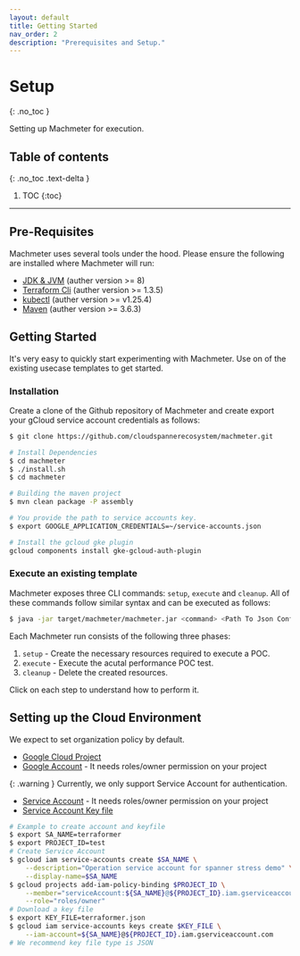 ```yaml
---
layout: default
title: Getting Started
nav_order: 2
description: "Prerequisites and Setup."
---
```


# Setup
{: .no_toc }

Setting up Machmeter for execution.

## Table of contents
{: .no_toc .text-delta }

1. TOC
{:toc}

---

## Pre-Requisites
Machmeter uses several tools under the hood. Please ensure the following are installed where Machmeter will run:
- [JDK & JVM](https://openjdk.org/) (auther version >= 8)
- [Terraform Cli](https://developer.hashicorp.com/terraform/downloads) (auther version >= 1.3.5)
- [kubectl](https://kubernetes.io/docs/tasks/tools/) (auther version >= v1.25.4)
- [Maven](https://maven.apache.org/) (auther version >= 3.6.3)

## Getting Started

It's very easy to quickly start experimenting with Machmeter. Use on of the existing usecase templates to get started.

### Installation

Create a clone of the Github repository of Machmeter and create export your gCloud service account credentials as follows:

```bash
$ git clone https://github.com/cloudspannerecosystem/machmeter.git

# Install Dependencies
$ cd machmeter
$ ./install.sh
$ cd machmeter

# Building the maven project
$ mvn clean package -P assembly

# You provide the path to service accounts key.
$ export GOOGLE_APPLICATION_CREDENTIALS=~/service-accounts.json

# Install the gcloud gke plugin
gcloud components install gke-gcloud-auth-plugin
```

### Execute an existing template

Machmeter exposes three CLI commands: `setup`, `execute` and `cleanup`. All of these commands follow similar syntax and can be executed as follows:

```bash
$ java -jar target/machmeter/machmeter.jar <command> <Path To Json Config>
```
Each Machmeter run consists of the following three phases:

1. `setup` - Create the necessary resources required to execute a POC.
2. `execute` - Execute the acutal performance POC test.
3. `cleanup` - Delete the created resources.

Click on each step to understand how to perform it.

## Setting up the Cloud Environment

We expect to set organization policy by default.

- [Google Cloud Project](https://cloud.google.com/resource-manager/docs/creating-managing-projects)
- [Google Account](https://cloud.google.com/iam/docs/overview?hl=ja#google_account) - It needs roles/owner permission on your project

{: .warning }
Currently, we only support Service Account for authentication.

- [Service Account](https://cloud.google.com/iam/docs/creating-managing-service-accounts#creating) - It needs roles/owner permission on your project
- [Service Account Key file](https://cloud.google.com/iam/docs/creating-managing-service-account-keys#creating)

```bash
# Example to create account and keyfile
$ export SA_NAME=terraformer
$ export PROJECT_ID=test
# Create Service Account
$ gcloud iam service-accounts create $SA_NAME \
    --description="Operation service account for spanner stress demo" \
    --display-name=$SA_NAME
$ gcloud projects add-iam-policy-binding $PROJECT_ID \
    --member="serviceAccount:${SA_NAME}@${PROJECT_ID}.iam.gserviceaccount.com" \
    --role="roles/owner"
# Download a key file
$ export KEY_FILE=terraformer.json
$ gcloud iam service-accounts keys create $KEY_FILE \
    --iam-account=${SA_NAME}@${PROJECT_ID}.iam.gserviceaccount.com
# We recommend key file type is JSON
```


